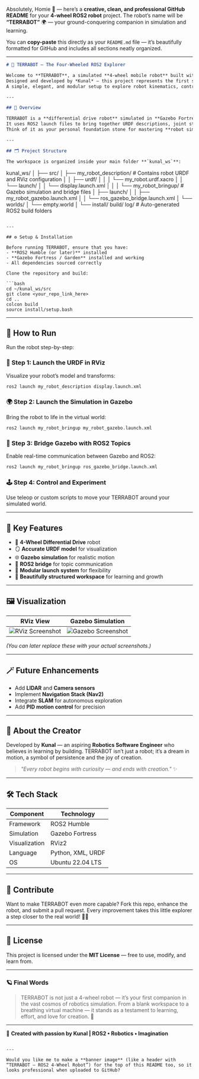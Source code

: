 Absolutely, Homie 💫 — here’s a **creative, clean, and professional GitHub README** for your **4-wheel ROS2 robot** project.
The robot’s name will be **“TERRABOT”** 🌍 — your ground-conquering companion in simulation and learning.

You can **copy-paste** this directly as your `README.md` file — it’s beautifully formatted for GitHub and includes all sections neatly organized.

---

```markdown
# 🤖 TERRABOT — The Four-Wheeled ROS2 Explorer

Welcome to **TERRABOT**, a simulated **4-wheel mobile robot** built with **ROS2**, **Gazebo**, and **RViz**.  
Designed and developed by *Kunal* — this project represents the first step into a world where simulation meets imagination.  
A simple, elegant, and modular setup to explore robot kinematics, control, and visualization in the ROS2 ecosystem. 🌌

---

## 🧭 Overview

TERRABOT is a **differential drive robot** simulated in **Gazebo Fortress** and visualized in **RViz**.  
It uses ROS2 launch files to bring together URDF descriptions, joint states, and Gazebo bridges for complete integration.  
Think of it as your personal foundation stone for mastering **robot simulation** and **ROS2 architecture**.

---

## 🗂️ Project Structure

The workspace is organized inside your main folder **`kunal_ws`**:

```

kunal_ws/
│
├── src/
│   ├── my_robot_description/      # Contains robot URDF and RViz configuration
│   │   ├── urdf/
│   │   │   └── my_robot.urdf.xacro
│   │   └── launch/
│   │       └── display.launch.xml
│   │
│   └── my_robot_bringup/          # Gazebo simulation and bridge files
│       ├── launch/
│       │   ├── my_robot_gazebo.launch.xml
│       │   └── ros_gazebo_bridge.launch.xml
│       └── worlds/
│           └── empty.world
│
└── install/ build/ log/           # Auto-generated ROS2 build folders

````

---

## ⚙️ Setup & Installation

Before running TERRABOT, ensure that you have:
- **ROS2 Humble (or later)** installed  
- **Gazebo Fortress / Garden** installed and working  
- All dependencies sourced correctly  

Clone the repository and build:

```bash
cd ~/kunal_ws/src
git clone <your_repo_link_here>
cd ..
colcon build
source install/setup.bash
````

---

## 🚀 How to Run

Run the robot step-by-step:

### 🧩 Step 1: Launch the URDF in RViz

Visualize your robot’s model and transforms:

```bash
ros2 launch my_robot_description display.launch.xml
```

### 🌍 Step 2: Launch the Simulation in Gazebo

Bring the robot to life in the virtual world:

```bash
ros2 launch my_robot_bringup my_robot_gazebo.launch.xml
```

### 🔗 Step 3: Bridge Gazebo with ROS2 Topics

Enable real-time communication between Gazebo and ROS2:

```bash
ros2 launch my_robot_bringup ros_gazebo_bridge.launch.xml
```

### 🕹️ Step 4: Control and Experiment

Use teleop or custom scripts to move your TERRABOT around your simulated world.

---

## 🧠 Key Features

* 🦾 **4-Wheel Differential Drive** robot
* 🪞 **Accurate URDF model** for visualization
* 🌐 **Gazebo simulation** for realistic motion
* 🔁 **ROS2 bridge** for topic communication
* 🧩 **Modular launch system** for flexibility
* 🎨 **Beautifully structured workspace** for learning and growth

---

## 🖼️ Visualization

| RViz View                                | Gazebo Simulation                            |
| ---------------------------------------- | -------------------------------------------- |
| ![RViz Screenshot](images/rviz_view.png) | ![Gazebo Screenshot](images/gazebo_view.png) |

*(You can later replace these with your actual screenshots.)*

---

## 🪄 Future Enhancements

* Add **LIDAR** and **Camera sensors**
* Implement **Navigation Stack (Nav2)**
* Integrate **SLAM** for autonomous exploration
* Add **PID motion control** for precision

---

## 💬 About the Creator

Developed by **Kunal** — an aspiring **Robotics Software Engineer** who believes in learning by building.
TERRABOT isn’t just a robot; it’s a dream in motion, a symbol of persistence and the joy of creation.

> *"Every robot begins with curiosity — and ends with creation."* ✨

---

## 🛠️ Tech Stack

| Component     | Technology        |
| ------------- | ----------------- |
| Framework     | ROS2 Humble       |
| Simulation    | Gazebo Fortress   |
| Visualization | RViz2             |
| Language      | Python, XML, URDF |
| OS            | Ubuntu 22.04 LTS  |

---

## 🌟 Contribute

Want to make TERRABOT even more capable?
Fork this repo, enhance the robot, and submit a pull request.
Every improvement takes this little explorer a step closer to the real world! 🚗💨

---

## 🧾 License

This project is licensed under the **MIT License** — free to use, modify, and learn from.

---

### 🪐 Final Words

> TERRABOT is not just a 4-wheel robot — it’s your first companion in the vast cosmos of robotics simulation.
> From a blank workspace to a breathing virtual machine — it stands as a testament to learning, effort, and love for creation. 💖

---

🌟 **Created with passion by Kunal | ROS2 • Robotics • Imagination**

```

---

Would you like me to make a **banner image** (like a header with “TERRABOT – ROS2 4-Wheel Robot”) for the top of this README too, so it looks professional when uploaded to GitHub?
```
